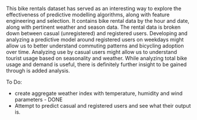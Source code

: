 
This bike rentals dataset has served as an interesting way to explore the effectiveness of predictive modelling algorithms, along with feature engineering and selection. It contains bike rental data by the hour and date, along with pertinent weather and season data. The rental data is broken down between casual (unregistered) and registered users. Developing and analyzing a predictive model around registered users on weekdays might allow us to better understand commuting patterns and bicycling adoption over time. Analyzing use by casual users might allow us to understand tourist usage based on seasonality and weather. While analyzing total bike usage and demand is useful, there is definitely further insight to be gained through is added analysis.


To Do:
* create aggregate weather index with temperature, humidity and wind parameters - DONE
* Attempt to predict casual and registered users and see what their output is.